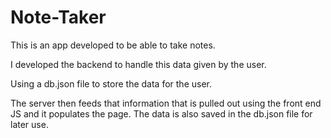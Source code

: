 # Note-Taker

This is an app developed to be able to take notes.

I developed the backend to handle this data given by the user.

Using a db.json file to store the data for the user.

The server then feeds that information that is pulled out using the front end JS and it populates the page. The data is also saved in the db.json file for later use.